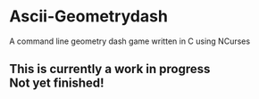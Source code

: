 # Ascii-Geometrydash
A command line geometry dash game written in C using NCurses

## This is currently a work in progress<br>Not yet finished! 
